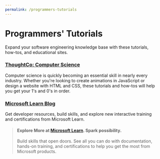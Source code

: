 ```yaml
---
permalink: /programmers-tutorials
---
```

# Programmers' Tutorials

Expand your software engineering knowledge base with these tutorials, how-tos, and educational sites.

### [ThoughtCo: Computer Science](https://www.thoughtco.com/computer-science-4133486)

Computer science is quickly becoming an essential skill in nearly every industry. Whether you're looking to create animations in JavaScript or design a website with HTML and CSS, these tutorials and how-tos will help you get your 1's and 0's in order.

### [Microsoft Learn Blog](https://techcommunity.microsoft.com/t5/microsoft-learn-blog/bg-p/MicrosoftLearnBlog)

Get developer resources, build skills, and explore new interactive training and certifications from Microsoft Learn.

> #### Explore More at [Microsoft Learn](https://learn.microsoft.com/en-us/). Spark possibility.  
>  
> Build skills that open doors. See all you can do with documentation, hands-on training, and certifications to help you get the most from Microsoft products.

